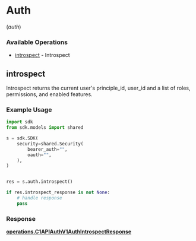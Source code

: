 # Auth
(*auth*)

### Available Operations

* [introspect](#introspect) - Introspect

## introspect

Introspect returns the current user's principle_id, user_id and a list of roles, permissions, and enabled features.

### Example Usage

```python
import sdk
from sdk.models import shared

s = sdk.SDK(
    security=shared.Security(
        bearer_auth="",
        oauth="",
    ),
)


res = s.auth.introspect()

if res.introspect_response is not None:
    # handle response
    pass
```


### Response

**[operations.C1APIAuthV1AuthIntrospectResponse](../../models/operations/c1apiauthv1authintrospectresponse.md)**

